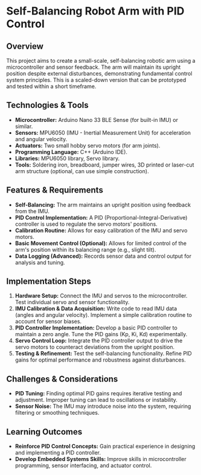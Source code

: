 # Self-Balancing Robot Arm with PID Control

## Overview

This project aims to create a small-scale, self-balancing robotic arm using a microcontroller and sensor feedback. The arm will maintain its upright position despite external disturbances, demonstrating fundamental control system principles. This is a scaled-down version that can be prototyped and tested within a short timeframe.

## Technologies & Tools

* **Microcontroller:** Arduino Nano 33 BLE Sense (for built-in IMU) or similar.
* **Sensors:**  MPU6050 (IMU - Inertial Measurement Unit) for acceleration and angular velocity.
* **Actuators:** Two small hobby servo motors (for arm joints).
* **Programming Language:** C++ (Arduino IDE).
* **Libraries:**  MPU6050 library, Servo library.
* **Tools:** Soldering iron, breadboard, jumper wires, 3D printed or laser-cut arm structure (optional, can use simple construction).


## Features & Requirements

- **Self-Balancing:** The arm maintains an upright position using feedback from the IMU.
- **PID Control Implementation:**  A PID (Proportional-Integral-Derivative) controller is used to regulate the servo motors' positions.
- **Calibration Routine:** Allows for easy calibration of the IMU and servo motors.
- **Basic Movement Control (Optional):**  Allows for limited control of the arm's position within its balancing range (e.g., slight tilt).
- **Data Logging (Advanced):** Records sensor data and control output for analysis and tuning.


## Implementation Steps

1. **Hardware Setup:** Connect the IMU and servos to the microcontroller.  Test individual servo and sensor functionality.
2. **IMU Calibration & Data Acquisition:** Write code to read IMU data (angles and angular velocity). Implement a simple calibration routine to account for sensor biases.
3. **PID Controller Implementation:** Develop a basic PID controller to maintain a zero angle. Tune the PID gains (Kp, Ki, Kd) experimentally.
4. **Servo Control Loop:** Integrate the PID controller output to drive the servo motors to counteract deviations from the upright position.
5. **Testing & Refinement:** Test the self-balancing functionality. Refine PID gains for optimal performance and robustness against disturbances.


## Challenges & Considerations

- **PID Tuning:** Finding optimal PID gains requires iterative testing and adjustment.  Improper tuning can lead to oscillations or instability.
- **Sensor Noise:** The IMU may introduce noise into the system, requiring filtering or smoothing techniques.


## Learning Outcomes

- **Reinforce PID Control Concepts:**  Gain practical experience in designing and implementing a PID controller.
- **Develop Embedded Systems Skills:**  Improve skills in microcontroller programming, sensor interfacing, and actuator control.

